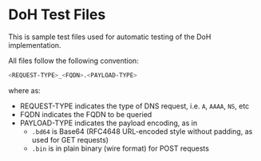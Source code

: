 # DoH Test Files

This is sample test files used for automatic testing of the DoH implementation.

All files follow the following convention:

```bash
<REQUEST-TYPE>_<FQDN>.<PAYLOAD-TYPE>
```

where as:

* REQUEST-TYPE indicates the type of DNS request, i.e. `A`, `AAAA`, `NS`, etc
* FQDN indicates the FQDN to be queried
* PAYLOAD-TYPE indicates the payload encoding, as in
  * `.bd64` is Base64 (RFC4648 URL-encoded style without padding, as used for GET requests)
  * `.bin` is in plain binary (wire format) for POST requests
  